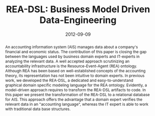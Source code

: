 ---
abstract: An accounting information system (AIS) manages data about a company's financial
  and economic status. The contribution of this paper is closing the gap between the
  languages used by business domain experts and IT-experts in analyzing the relevant
  data. A well accepted approach scrutinizing an accountability infrastructure is
  the Resource-Event-Agent (REA) ontology. Although REA has been based on well-established
  concepts of the accounting theory, its representation has not been intuitive to
  domain experts. In previous work, we developed the REA-DSL, a dedicated and easy-to-understand
  graphical domain specific modeling language for the REA ontology. Evidently, a model-driven
  approach requires to transform the REA-DSL artifacts to code. In this paper we present
  the transformation of the REA-DSL to a relational database for AIS. This approach
  offers the advantage that a domain expert verifies the relevant data in an "accounting
  language", whereas the IT expert is able to work with traditional data base structures.
authors:
- Dieter Mayrhofer
- Christian Huemer
date: '2012-09-09'
featured: false
links:
- name: Publik
  url: https://publik.tuwien.ac.at/showentry.php?ID=208589&lang=2
publication: 'Talk: 14th IEEE International Conference on Commerce and Enterprise
  Computing (CEC 2012), Hang-Zhou, China; 09-09-2012 - 09-11-2012; in: "Proceedings
  of the 14th IEEE International Conference on Commerce and Enterprise Computing (CEC
  2012)", IEEE, (2012), 1 - 8'
publication_types:
- '1'
publishDate: '2012-09-09'
title: 'REA-DSL: Business Model Driven Data-Engineering'
url_pdf: http://publik.tuwien.ac.at/files/PubDat_208589.pdf
---
